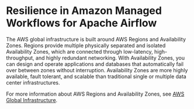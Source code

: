 # Resilience in Amazon Managed Workflows for Apache Airflow<a name="disaster-recovery-resiliency"></a>

The AWS global infrastructure is built around AWS Regions and Availability Zones\. Regions provide multiple physically separated and isolated Availability Zones, which are connected through low\-latency, high\-throughput, and highly redundant networking\. With Availability Zones, you can design and operate applications and databases that automatically fail over between zones without interruption\. Availability Zones are more highly available, fault tolerant, and scalable than traditional single or multiple data center infrastructures\.

For more information about AWS Regions and Availability Zones, see [AWS Global Infrastructure](http://aws.amazon.com/about-aws/global-infrastructure/)\.
